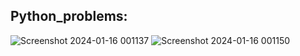 ## Python_problems: 

![Screenshot 2024-01-16 001137](https://github.com/Imran-2022/Python_Ass../assets/91984650/b956e228-6dd1-4438-9b75-359eb4598adc)
![Screenshot 2024-01-16 001150](https://github.com/Imran-2022/Python_Ass../assets/91984650/62f459d6-0aef-43f8-b03c-2ec3ad22ba62)